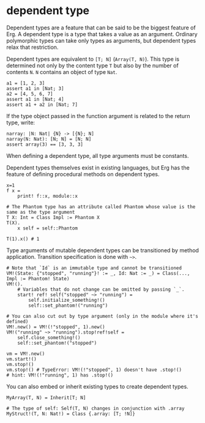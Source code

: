 # dependent type

Dependent types are a feature that can be said to be the biggest feature of Erg.
A dependent type is a type that takes a value as an argument. Ordinary polymorphic types can take only types as arguments, but dependent types relax that restriction.

Dependent types are equivalent to `[T; N]` (`Array(T, N)`).
This type is determined not only by the content type `T` but also by the number of contents `N`. `N` contains an object of type `Nat`.

``` erg
a1 = [1, 2, 3]
assert a1 in [Nat; 3]
a2 = [4, 5, 6, 7]
assert a1 in [Nat; 4]
assert a1 + a2 in [Nat; 7]
```

If the type object passed in the function argument is related to the return type, write:

``` erg
narray: |N: Nat| {N} -> [{N}; N]
narray(N: Nat): [N; N] = [N; N]
assert array(3) == [3, 3, 3]
```

When defining a dependent type, all type arguments must be constants.

Dependent types themselves exist in existing languages, but Erg has the feature of defining procedural methods on dependent types.

``` erg
x=1
f x =
    print! f::x, module::x

# The Phantom type has an attribute called Phantom whose value is the same as the type argument
T X: Int = Class Impl := Phantom X
T(X).
    x self = self::Phantom

T(1).x() # 1
```

Type arguments of mutable dependent types can be transitioned by method application.
Transition specification is done with `~>`.

``` erg
# Note that `Id` is an immutable type and cannot be transitioned
VM!(State: {"stopped", "running"}! := _, Id: Nat := _) = Class(..., Impl := Phantom! State)
VM!().
    # Variables that do not change can be omitted by passing `_`.
    start! ref! self("stopped" ~> "running") =
        self.initialize_something!()
        self::set_phantom!("running")

# You can also cut out by type argument (only in the module where it's defined)
VM!.new() = VM!(!"stopped", 1).new()
VM!("running" ~> "running").stop!ref!self =
    self.close_something!()
    self::set_phantom!("stopped")

vm = VM!.new()
vm.start!()
vm.stop!()
vm.stop!() # TypeError: VM!(!"stopped", 1) doesn't have .stop!()
# hint: VM!(!"running", 1) has .stop!()
```

You can also embed or inherit existing types to create dependent types.

``` erg
MyArray(T, N) = Inherit[T; N]

# The type of self: Self(T, N) changes in conjunction with .array
MyStruct!(T, N: Nat!) = Class {.array: [T; !N]}
```